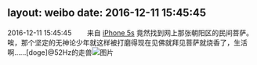 layout: weibo
date: 2016-12-11 15:45:45
---
<meta name="referrer" content="no-referrer" />

2016-12-11 15:45:45  &nbsp;&nbsp;&nbsp;&nbsp;&nbsp;&nbsp; 来自 <a href="sinaweibo://customweibosource" rel="nofollow">iPhone 5s</a>
竟然找到网上那张朝阳区的民间菩萨。唉，那个坚定的无神论少年就这样被打磨得现在见佛就拜见菩萨就烧香了，生活啊……[doge]@52Hz的走兽 ​​​
![图片](https://wx2.sinaimg.cn/large/6d2a6003ly1famwcq8tw3j20ku0rsn4f0.jpg)
